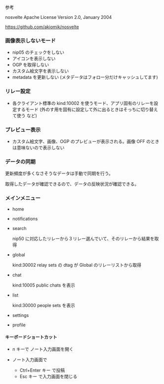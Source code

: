 参考

nosvelte
Apache License
Version 2.0, January 2004

https://github.com/akiomik/nosvelte

###

### 画像表示しないモード

- nip05 のチェックをしない
- アイコンを表示しない
- OGP を取得しない
- カスタム絵文字を表示しない
- metadata を更新しない (メタデータはフォロー分だけキャッシュしてます)

### リレー設定

- 各クライアント標準の kind:10002 を使うモード、アプリ固有のリレーを設定するモード (外のす用を固有に設定して外に出るときはそっちに切り替えて使う など)

### プレビュー表示

- カスタム絵文字、画像、OGP のプレビューが表示される。画像 OFF のときは意味ないので表示しない

### データの同期

更新頻度が多くなさそうなデータは手動で同期を行う。

取得したデータが確認できるので、データの反映状況が確認できる。

### メインメニュー

- home
- notifications
- search

  nip50 に対応したリレーから３リレー選んでいて、そのリレーから結果を取得

- global

  kind:30002 relay sets の dtag が Global のリレーリストから取得

- chat

  kind:10005 public chats を表示

- list

  kind:30000 people sets を表示

- settings

- profile

#### キーボードショートカット

- n キーで ノート入力画面を開く

- ノート入力画面で
  - Ctrl+Enter キー で投稿
  - Esc キー で入力画面を閉じる
